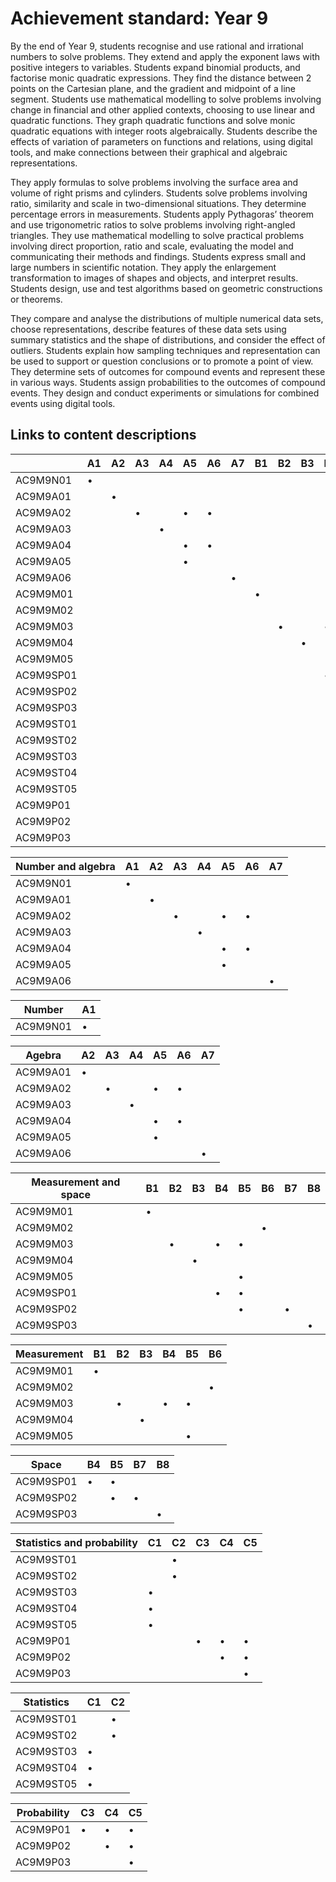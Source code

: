 # Achievement standard: Year 9

By the end of Year 9,
students recognise and use rational and irrational numbers to solve problems.
They extend and apply the exponent laws with positive integers to variables.
Students expand binomial products, and factorise monic quadratic expressions.
They find the distance between 2 points on the Cartesian plane, and the gradient and midpoint of a line segment.
Students use mathematical modelling to solve problems involving change in financial and other applied contexts, choosing to use linear and quadratic functions.
They graph quadratic functions and solve monic quadratic equations with integer roots algebraically.
Students describe the effects of variation of parameters on functions and relations, using digital tools, and make connections between their graphical and algebraic representations.

They apply formulas to solve problems involving the surface area and volume of right prisms and cylinders.
Students solve problems involving ratio, similarity and scale in two-dimensional situations.
They determine percentage errors in measurements.
Students apply Pythagoras’ theorem and use trigonometric ratios to solve problems involving right-angled triangles.
They use mathematical modelling to solve practical problems involving direct proportion, ratio and scale, evaluating the model and communicating their methods and findings.
Students express small and large numbers in scientific notation.
They apply the enlargement transformation to images of shapes and objects, and interpret results.
Students design, use and test algorithms based on geometric constructions or theorems.

They compare and analyse the distributions of multiple numerical data sets, choose representations, describe features of these data sets using summary statistics and the shape of distributions, and consider the effect of outliers.
Students explain how sampling techniques and representation can be used to support or question conclusions or to promote a point of view.
They determine sets of outcomes for compound events and represent these in various ways.
Students assign probabilities to the outcomes of compound events.
They design and conduct experiments or simulations for combined events using digital tools.

## Links to content descriptions

|           | A1 | A2 | A3 | A4 | A5 | A6 | A7 | B1 | B2 | B3 | B4 | B5 | B6 | B7 | B8 | C1 | C2 | C3 | C4 | C5 |
|-----------|----|----|----|----|----|----|----|----|----|----|----|----|----|----|----|----|----|----|----|----|
|  AC9M9N01 |  • |    |    |    |    |    |    |    |    |    |    |    |    |    |    |    |    |    |    |    |
|  AC9M9A01 |    |  • |    |    |    |    |    |    |    |    |    |    |    |    |    |    |    |    |    |    |
|  AC9M9A02 |    |    |  • |    |  • |  • |    |    |    |    |    |    |    |    |    |    |    |    |    |    |
|  AC9M9A03 |    |    |    |  • |    |    |    |    |    |    |    |    |    |    |    |    |    |    |    |    |
|  AC9M9A04 |    |    |    |    |  • |  • |    |    |    |    |    |    |    |    |    |    |    |    |    |    |
|  AC9M9A05 |    |    |    |    |  • |    |    |    |    |    |    |    |    |    |    |    |    |    |    |    |
|  AC9M9A06 |    |    |    |    |    |    |  • |    |    |    |    |    |    |    |    |    |    |    |    |    |
|  AC9M9M01 |    |    |    |    |    |    |    |  • |    |    |    |    |    |    |    |    |    |    |    |    |
|  AC9M9M02 |    |    |    |    |    |    |    |    |    |    |    |    |  • |    |    |    |    |    |    |    |
|  AC9M9M03 |    |    |    |    |    |    |    |    |  • |    |  • |  • |    |    |    |    |    |    |    |    |
|  AC9M9M04 |    |    |    |    |    |    |    |    |    |  • |    |    |    |    |    |    |    |    |    |    |
|  AC9M9M05 |    |    |    |    |    |    |    |    |    |    |    |  • |    |    |    |    |    |    |    |    |
| AC9M9SP01 |    |    |    |    |    |    |    |    |    |    |  • |  • |    |    |    |    |    |    |    |    |
| AC9M9SP02 |    |    |    |    |    |    |    |    |    |    |    |  • |    |  • |    |    |    |    |    |    |
| AC9M9SP03 |    |    |    |    |    |    |    |    |    |    |    |    |    |    |  • |    |    |    |    |    |
| AC9M9ST01 |    |    |    |    |    |    |    |    |    |    |    |    |    |    |    |    |  • |    |    |    |
| AC9M9ST02 |    |    |    |    |    |    |    |    |    |    |    |    |    |    |    |    |  • |    |    |    |
| AC9M9ST03 |    |    |    |    |    |    |    |    |    |    |    |    |    |    |    |  • |    |    |    |    |
| AC9M9ST04 |    |    |    |    |    |    |    |    |    |    |    |    |    |    |    |  • |    |    |    |    |
| AC9M9ST05 |    |    |    |    |    |    |    |    |    |    |    |    |    |    |    |  • |    |    |    |    |
|  AC9M9P01 |    |    |    |    |    |    |    |    |    |    |    |    |    |    |    |    |    |  • |  • |  • |
|  AC9M9P02 |    |    |    |    |    |    |    |    |    |    |    |    |    |    |    |    |    |    |  • |  • |
|  AC9M9P03 |    |    |    |    |    |    |    |    |    |    |    |    |    |    |    |    |    |    |    |  • |

| Number and algebra | A1 | A2 | A3 | A4 | A5 | A6 | A7 |
|-----------|----|----|----|----|----|----|----|
|  AC9M9N01 |  • |    |    |    |    |    |    |
|  AC9M9A01 |    |  • |    |    |    |    |    |
|  AC9M9A02 |    |    |  • |    |  • |  • |    |
|  AC9M9A03 |    |    |    |  • |    |    |    |
|  AC9M9A04 |    |    |    |    |  • |  • |    |
|  AC9M9A05 |    |    |    |    |  • |    |    |
|  AC9M9A06 |    |    |    |    |    |    |  • |

| Number    | A1 |
|-----------|----|
|  AC9M9N01 |  • |

| Agebra    | A2 | A3 | A4 | A5 | A6 | A7 |
|-----------|----|----|----|----|----|----|
|  AC9M9A01 |  • |    |    |    |    |    |
|  AC9M9A02 |    |  • |    |  • |  • |    |
|  AC9M9A03 |    |    |  • |    |    |    |
|  AC9M9A04 |    |    |    |  • |  • |    |
|  AC9M9A05 |    |    |    |  • |    |    |
|  AC9M9A06 |    |    |    |    |    |  • |

| Measurement and space | B1 | B2 | B3 | B4 | B5 | B6 | B7 | B8 |
|-----------|----|----|----|----|----|----|----|----|
|  AC9M9M01 |  • |    |    |    |    |    |    |    |
|  AC9M9M02 |    |    |    |    |    |  • |    |    |
|  AC9M9M03 |    |  • |    |  • |  • |    |    |    |
|  AC9M9M04 |    |    |  • |    |    |    |    |    |
|  AC9M9M05 |    |    |    |    |  • |    |    |    |
| AC9M9SP01 |    |    |    |  • |  • |    |    |    |
| AC9M9SP02 |    |    |    |    |  • |    |  • |    |
| AC9M9SP03 |    |    |    |    |    |    |    |  • |

| Measurement | B1 | B2 | B3 | B4 | B5 | B6 |
|-------------|----|----|----|----|----|----|
|    AC9M9M01 |  • |    |    |    |    |    |
|    AC9M9M02 |    |    |    |    |    |  • |
|    AC9M9M03 |    |  • |    |  • |  • |    |
|    AC9M9M04 |    |    |  • |    |    |    |
|    AC9M9M05 |    |    |    |    |  • |    |

| Space     | B4 | B5 | B7 | B8 |
|-----------|----|----|----|----|
| AC9M9SP01 |  • |  • |    |    |
| AC9M9SP02 |    |  • |  • |    |
| AC9M9SP03 |    |    |    |  • |

| Statistics and probability | C1 | C2 | C3 | C4 | C5 |
|-----------|----|----|----|----|----|
| AC9M9ST01 |    |  • |    |    |    |
| AC9M9ST02 |    |  • |    |    |    |
| AC9M9ST03 |  • |    |    |    |    |
| AC9M9ST04 |  • |    |    |    |    |
| AC9M9ST05 |  • |    |    |    |    |
|  AC9M9P01 |    |    |  • |  • |  • |
|  AC9M9P02 |    |    |    |  • |  • |
|  AC9M9P03 |    |    |    |    |  • |

| Statistics | C1 | C2 |
|-----------|----|----|
| AC9M9ST01 |    |  • |
| AC9M9ST02 |    |  • |
| AC9M9ST03 |  • |    |
| AC9M9ST04 |  • |    |
| AC9M9ST05 |  • |    |

| Probability | C3 | C4 | C5 |
|-------------|----|----|----|
|    AC9M9P01 |  • |  • |  • |
|    AC9M9P02 |    |  • |  • |
|    AC9M9P03 |    |    |  • |




